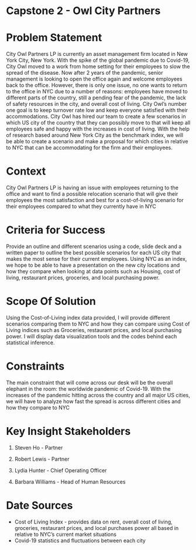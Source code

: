 # **Capstone 2 - Owl City Partners**


# **Problem Statement**

City Owl Partners LP is currently an asset management firm located in New York City, New York. With the spike of the global pandemic due to Covid-19, City Owl moved to a work from home setting for their employees to slow the spread of the disease. Now after 2 years of the pandemic, senior management is looking to open the office again and welcome employees back to the office. However, there is only one issue, no one wants to return to the office in NYC due to a number of reasons: employees have moved to different parts of the country, still a pending fear of the pandemic, the lack of safety resources in the city, and overall cost of living. City Owl’s number one goal is to keep turnover rate low and keep everyone satisfied with their accommodations. City Owl has hired our team to create a few scenarios in which US city of the country that they can possibly move to that will keep all employees safe and happy with the increases in cost of living. With the help of research based around New York City as the benchmark index, we will be able to create a scenario and make a proposal for which cities in relative to NYC that can be accommodating for the firm and their employees.

# **Context**

City Owl Partners LP is having an issue with employees returning to the office and want to find a possible relocation scenario that will give their employees the most satisfaction and best for a cost-of-living scenario for their employees compared to what they currently have in NYC

# **Criteria for Success**

Provide an outline and different scenarios using a code, slide deck and a written paper to outline the best possible scenarios for each US city that makes the most sense for their current employees. Using NYC as an index, we hope to be able to have a presentation on the new city locations and how they compare when looking at data points such as Housing, cost of living, restaurant prices, groceries, and local purchasing power.

# **Scope Of Solution**

Using the Cost-of-Living index data provided, I will provide different scenarios comparing them to NYC and how they can compare using Cost of Living indices such as Groceries, restaurant prices, and local purchasing power. I will display data visualization tools and the codes behind each statistical inference.

# **Constraints**

The main constraint that will come across our desk will be the overall elephant in the room: the worldwide pandemic of Covid-19. With the increases of the pandemic hitting across the country and all major US cities, we will have to analyze how fast the spread is across different cities and how they compare to NYC

# **Key Insight Stakeholders**
 
1. Steven Ho - Partner

2. Robert Lewis - Partner

3. Lydia Hunter - Chief Operating Officer

4. Barbara Williams - Head of Human Resources

# **Date Sources**

- Cost of Living Index - provides data on rent, overall cost of living, groceries, restaurant prices, and local purchases power all based in relative to NYC’s current market situations
- Covid-19 statistics and fluctuations between each city
